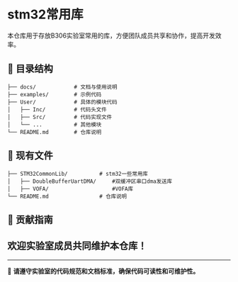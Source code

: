 # stm32常用库

本仓库用于存放B306实验室常用的库，方便团队成员共享和协作，提高开发效率。

## 📂 目录结构
```
├── docs/            # 文档与使用说明
├── examples/        # 示例代码
├── User/            # 具体的模块代码
│   ├── Inc/         # 代码头文件
│   ├── Src/         # 代码实现文件
│   └── ...          # 其他模块
└── README.md        # 仓库说明
```

## 🚀 现有文件

```
├── STM32CommonLib/          # stm32一些常用库                  
│   ├── DoubleBufferUartDMA/     #双缓冲区串口dma发送库
│   ├── VOFA/                    #VOFA库
└── README.md                # 仓库说明
```

## 📜 贡献指南
欢迎实验室成员共同维护本仓库！
---



---
📌 **请遵守实验室的代码规范和文档标准，确保代码可读性和可维护性。**
